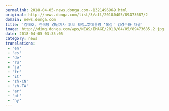 ```yaml
---
permalink: 2018-04-05-news.donga.com--1321496969.html
original: http://news.donga.com/list/3/all/20180405/89473687/2
domain: news.donga.com
title: '김태호, 한국당 경남지사 후보 확정…文대통령 ‘복심’ 김경수와 대결'
image: http://dimg.donga.com/wps/NEWS/IMAGE/2018/04/05/89473685.2.jpg
date: 2018-04-05 03:35:05
category: news
translations: 
 - 'en'
 - 'es'
 - 'de'
 - 'ru'
 - 'ja'
 - 'fr'
 - 'it'
 - 'zh-CN'
 - 'zh-TW'
 - 'ar'
 - 'pt'
 - 'hy'
---
```


